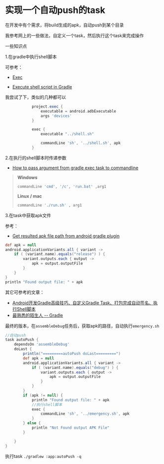 # 实现一个自动push的task

在开发中有个需求，将build生成的apk，自动push到某个目录

我参考网上的一些做法，自定义一个task，然后执行这个task来完成操作



一些知识点

1.在gradle中执行shell脚本

可参考：

+ [Exec](https://docs.gradle.org/current/dsl/org.gradle.api.tasks.Exec.html)

+ [Execute shell script in Gradle](https://stackoverflow.com/questions/25562207/execute-shell-script-in-gradle)

我尝试了下，类似的几种都可以

```groovy
            project.exec {
                executable = android.adbExecutable
                args 'devices'
            }

            exec {
                executable "../shell.sh"

                commandLine 'sh', '../shell.sh', apk
            }
```



2.在执行的shell脚本时传递参数

+ [How to pass argument from gradle exec task to commandline](https://stackoverflow.com/questions/47929483/how-to-pass-argument-from-gradle-exec-task-to-commandline)

> **Windows**
>
> ```sh
> commandLine 'cmd', '/c', 'run.bat' ,arg1
> ```
>
> **Linux / mac**
>
> ```sh
> commandLine './run.sh' , arg1
> ```



3.在task中获取apk文件

参考：

+ [Get resulted apk file path from android gradle plugin](https://stackoverflow.com/questions/24136879/get-resulted-apk-file-path-from-android-gradle-plugin)



```groovy
def apk = null
android.applicationVariants.all { variant ->
    if ( (variant.name).equals("release") ) {
        variant.outputs.each { output ->
            apk = output.outputFile
        }
    }
}
println "Found output file: " + apk
```



其它可参考的文章：

+ [Android开发Gradle高级技巧、自定义Gradle Task、打包完成自动签名、执行Shell脚本](https://blog.csdn.net/a_zhon/article/details/85065047)
+ [最熟悉的陌生人 -- Gradle](https://juejin.cn/post/6844903455014780936#heading-20)



最终的版本，在`assembleDebug`任务后，获取apk的路径，自动执行`emergency.sh`

```groovy
//自动push
task autoPush {
    dependsOn 'assembleDebug'
    doLast {
        println("=========autoPush doLast=========")
        def apk = null
        android.applicationVariants.all { variant ->
            if ( (variant.name).equals("debug") ) {
                variant.outputs.each { output ->
                    apk = output.outputFile
                }
            }
        }
        if (apk != null) {
            println "Found output file: " + apk
            //执行shell脚本
            exec {
                commandLine 'sh', '../emergency.sh', apk
            }
        } else {
            println "Not Found output APK File"
        }

    }
}
```



执行task `./gradlew :app:autoPush -q` 







